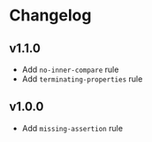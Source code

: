 # Changelog

## v1.1.0

- Add `no-inner-compare` rule
- Add `terminating-properties` rule


## v1.0.0

- Add `missing-assertion` rule
